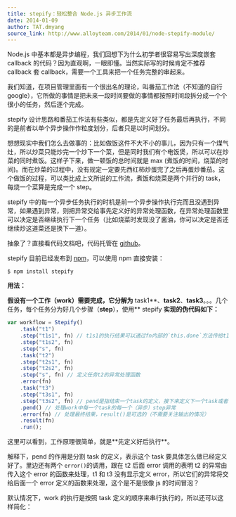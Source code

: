 ```yaml
---
title: stepify：轻松整合 Node.js 异步工作流
date: 2014-01-09
author: TAT.dmyang
source_link: http://www.alloyteam.com/2014/01/node-stepify-module/
---
```


<!-- {% raw %} - for jekyll -->

Node.js 中基本都是异步编程，我们回想下为什么初学者很容易写出深度嵌套 callback 的代码？因为直观啊，一眼即懂。当然实际写的时候肯定不推荐 callback 套 callback，需要一个工具来把一个任务完整的串起来。

我们知道，在项目管理里面有一个很出名的理论，叫番茄工作法（不知道的自行 google），它所做的事情是把未来一段时间要做的事情都按照时间段拆分成一个个很小的任务，然后逐个完成。

stepify 设计思路和番茄工作法有些类似，都是先定义好了任务最后再执行，不同的是前者以单个异步操作作粒度划分，后者只是以时间划分。

想想现实中我们怎么去做事的：比如做饭这件不大不小的事儿，因为只有一个煤气灶，所以炒菜只能炒完一个炒下一个菜，但是同时我们有个电饭煲，所以可以在炒菜的同时煮饭。这样子下来，做一顿饭的总时间就是 max (煮饭的时间，烧菜的时间)。而在炒菜的过程中，没有规定一定要先西红柿炒蛋完了之后再蛋炒番茄。这个做饭的过程，可以类比成上文所说的工作流，煮饭和烧菜是两个并行的 task，每烧一个菜算是完成一个 step。

stepify 中的每一个异步任务执行的时机是前一个异步操作执行完而且没遇到异常，如果遇到异常，则把异常交给事先定义好的异常处理函数，在异常处理函数里可以决定是否继续执行下一个任务（比如烧菜时发现没了酱油，你可以决定是否还继续炒这道菜还是换下一道）。

抽象了？直接看代码文档吧，代码托管在 [github](https://github.com/chemdemo/node-stepify "stepify")。

stepify 目前已经发布到 [npm](https://npmjs.org/package/stepify "stepify")，可以使用 npm 直接安装：

    $ npm install stepify

**用法：**

**假设有一个工作（**work**）需要完成，它分解为** task1**、**task2**、**task3**。。。几个任务，每个任务分为好几个步骤（**step**），使用** stepify **实现的伪代码如下：**

```javascript
var workflow = Stepify()
    .task("t1")
    .step("t1s1", fn) // t1s1的执行结果可以通过fn内部的`this.done`方法传给t1s2，下同
    .step("t1s2", fn)
    .step("s", fn)
    .task("t2")
    .step("t2s1", fn)
    .step("t2s2", fn)
    .step("s", fn) // 定义任务t2的异常处理函数
    .error(fn)
    .task("t3")
    .step("t3s1", fn)
    .step("t3s2", fn) // pend是指结束一个task的定义，接下来定义下一个task或者一些公共方法 // task里边其实会先调用下pend以自动结束上一个task的定义
    .pend() // 处理work中每一个task的每一个（异步）step异常
    .error(fn) // 处理最终结果，result()是可选的（不需要关注输出的情况）
    .result(fn)
    .run();
```

这里可以看到，工作原理很简单，就是\*\*先定义好后执行\*\*。

解释下，pend 的作用是分割 task 的定义，表示这个 task 要具体怎么做已经定义好了。里边还有两个 `error()`的调用，跟在 t2 后面 error 调用的表明 t2 的异常由传入这个 error 的函数来处理，t1 和 t3 没有显示定义 error，所以它们的异常将交给后面一个 error 定义的函数来处理，这个是不是很像 js 的时间冒泡？

默认情况下，work 的执行是按照 task 定义的顺序来串行执行的，所以还可以这样简化：


<!-- {% endraw %} - for jekyll -->